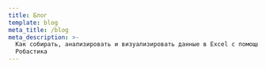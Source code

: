 ```yaml
---
title: Блог
template: blog
meta_title: /blog
meta_description: >-
  Как собирать, анализировать и визуализировать данные в Excel с помощью
  Робастика
---
```

